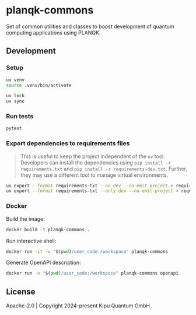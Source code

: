 # planqk-commons

Set of common utilities and classes to boost development of quantum computing applications using PLANQK.

## Development

### Setup

```bash
uv venv
source .venv/bin/activate

uv lock
uv sync
```

### Run tests

```bash
pytest
```

### Export dependencies to requirements files

> This is useful to keep the project independent of the `uv` tool.
> Developers can install the dependencies using `pip install -r requirements.txt` and `pip install -r requirements-dev.txt`.
> Further, they may use a different tool to manage virtual environments.

```bash
uv export --format requirements-txt --no-dev --no-emit-project > requirements.txt
uv export --format requirements-txt --only-dev --no-emit-project > requirements-dev.txt
```

### Docker

Build the image:

```bash
docker build -t planqk-commons .
```

Run interactive shell:

```bash
docker run -it -v "$(pwd)/user_code:/workspace" planqk-commons
```

Generate OpenAPI description:

```bash
docker run -v "$(pwd)/user_code:/workspace" planqk-commons openapi
```

## License

Apache-2.0 | Copyright 2024-present Kipu Quantum GmbH
